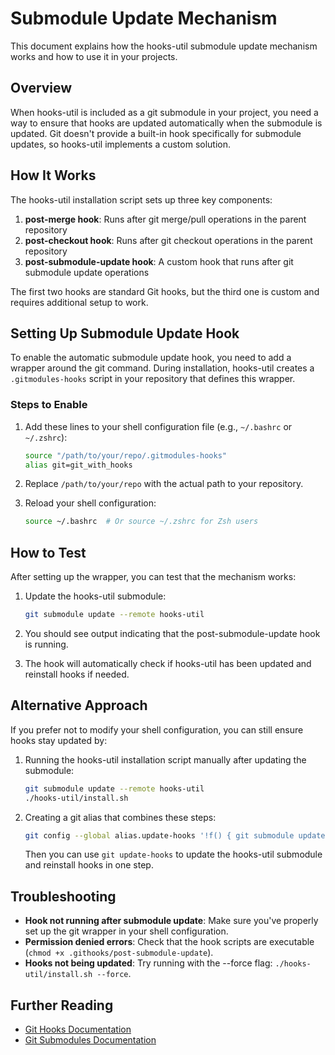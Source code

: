 # Submodule Update Mechanism

This document explains how the hooks-util submodule update mechanism works and how to use it in your projects.

## Overview

When hooks-util is included as a git submodule in your project, you need a way to ensure that hooks are updated automatically when the submodule is updated. Git doesn't provide a built-in hook specifically for submodule updates, so hooks-util implements a custom solution.

## How It Works

The hooks-util installation script sets up three key components:

1. **post-merge hook**: Runs after git merge/pull operations in the parent repository
2. **post-checkout hook**: Runs after git checkout operations in the parent repository
3. **post-submodule-update hook**: A custom hook that runs after git submodule update operations

The first two hooks are standard Git hooks, but the third one is custom and requires additional setup to work.

## Setting Up Submodule Update Hook

To enable the automatic submodule update hook, you need to add a wrapper around the git command. During installation, hooks-util creates a `.gitmodules-hooks` script in your repository that defines this wrapper.

### Steps to Enable

1. Add these lines to your shell configuration file (e.g., `~/.bashrc` or `~/.zshrc`):

   ```bash
   source "/path/to/your/repo/.gitmodules-hooks"
   alias git=git_with_hooks
   ```

2. Replace `/path/to/your/repo` with the actual path to your repository.

3. Reload your shell configuration:

   ```bash
   source ~/.bashrc  # Or source ~/.zshrc for Zsh users
   ```

## How to Test

After setting up the wrapper, you can test that the mechanism works:

1. Update the hooks-util submodule:

   ```bash
   git submodule update --remote hooks-util
   ```

2. You should see output indicating that the post-submodule-update hook is running.

3. The hook will automatically check if hooks-util has been updated and reinstall hooks if needed.

## Alternative Approach

If you prefer not to modify your shell configuration, you can still ensure hooks stay updated by:

1. Running the hooks-util installation script manually after updating the submodule:

   ```bash
   git submodule update --remote hooks-util
   ./hooks-util/install.sh
   ```

2. Creating a git alias that combines these steps:

   ```bash
   git config --global alias.update-hooks '!f() { git submodule update --remote hooks-util && ./hooks-util/install.sh; }; f'
   ```

   Then you can use `git update-hooks` to update the hooks-util submodule and reinstall hooks in one step.

## Troubleshooting

- **Hook not running after submodule update**: Make sure you've properly set up the git wrapper in your shell configuration.
- **Permission denied errors**: Check that the hook scripts are executable (`chmod +x .githooks/post-submodule-update`).
- **Hooks not being updated**: Try running with the --force flag: `./hooks-util/install.sh --force`.

## Further Reading

- [Git Hooks Documentation](https://git-scm.com/docs/githooks)
- [Git Submodules Documentation](https://git-scm.com/book/en/v2/Git-Tools-Submodules)